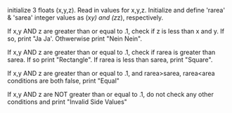 initialize 3 floats (x,y,z). Read in values for x,y,z. Initialize and define 'rarea' & 'sarea' integer values as (x*y) and (z*z), respectively. 

If x,y AND z are greater than or equal to .1, check if z is less than x and y. If so, print "Ja Ja'. Othwerwise print "Nein Nein".

If x,y AND z are greater than or equal to .1, check if rarea is greater than sarea. If so print "Rectangle". If rarea is less than sarea, print "Square". 

If x,y AND z are greater than or equal to .1, and rarea>sarea, rarea<area conditions are both false, print "Equal"

If x,y AND z are NOT greater than or equal to .1, do not check any other conditions and print "Invalid Side Values"

